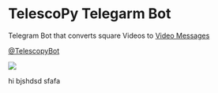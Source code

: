 # TelescoPy Telegarm Bot

Telegram Bot that converts square Videos to [Video Messages](https://telegram.org/blog/video-messages-and-telescope) 

[@TelescopyBot](https://t.me/TelescopyBot)

![](https://github.com/Kylmakalle/Telescopy-example/blob/master/promoconverted.gif)

hi
bjshdsd
sfafa
